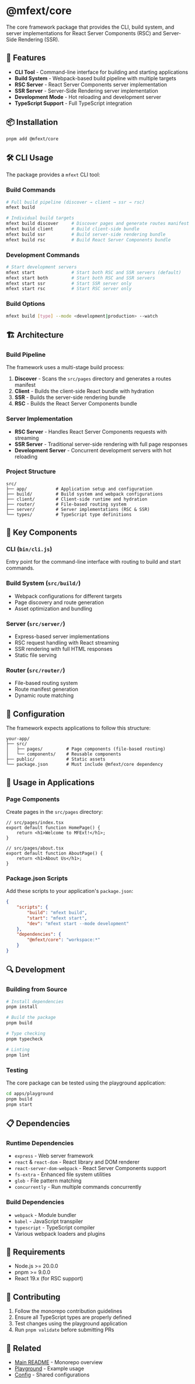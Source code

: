 # @mfext/core

The core framework package that provides the CLI, build system, and server implementations for React Server Components (RSC) and Server-Side Rendering (SSR).

## 🚀 Features

- **CLI Tool** - Command-line interface for building and starting applications
- **Build System** - Webpack-based build pipeline with multiple targets
- **RSC Server** - React Server Components server implementation
- **SSR Server** - Server-Side Rendering server implementation
- **Development Mode** - Hot reloading and development server
- **TypeScript Support** - Full TypeScript integration

## 📦 Installation

```bash
pnpm add @mfext/core
```

## 🛠 CLI Usage

The package provides a `mfext` CLI tool:

### Build Commands

```bash
# Full build pipeline (discover → client → ssr → rsc)
mfext build

# Individual build targets
mfext build discover     # Discover pages and generate routes manifest
mfext build client       # Build client-side bundle
mfext build ssr          # Build server-side rendering bundle
mfext build rsc          # Build React Server Components bundle
```

### Development Commands

```bash
# Start development servers
mfext start              # Start both RSC and SSR servers (default)
mfext start both         # Start both RSC and SSR servers
mfext start ssr          # Start SSR server only
mfext start rsc          # Start RSC server only
```

### Build Options

```bash
mfext build [type] --mode <development|production> --watch
```

## 🏗 Architecture

### Build Pipeline

The framework uses a multi-stage build process:

1. **Discover** - Scans the `src/pages` directory and generates a routes manifest
2. **Client** - Builds the client-side React bundle with hydration
3. **SSR** - Builds the server-side rendering bundle
4. **RSC** - Builds the React Server Components bundle

### Server Implementation

- **RSC Server** - Handles React Server Components requests with streaming
- **SSR Server** - Traditional server-side rendering with full page responses
- **Development Server** - Concurrent development servers with hot reloading

### Project Structure

```
src/
├── app/           # Application setup and configuration
├── build/         # Build system and webpack configurations
├── client/        # Client-side runtime and hydration
├── router/        # File-based routing system
├── server/        # Server implementations (RSC & SSR)
└── types/         # TypeScript type definitions
```

## 📁 Key Components

### CLI (`bin/cli.js`)

Entry point for the command-line interface with routing to build and start commands.

### Build System (`src/build/`)

- Webpack configurations for different targets
- Page discovery and route generation
- Asset optimization and bundling

### Server (`src/server/`)

- Express-based server implementations
- RSC request handling with React streaming
- SSR rendering with full HTML responses
- Static file serving

### Router (`src/router/`)

- File-based routing system
- Route manifest generation
- Dynamic route matching

## 🔧 Configuration

The framework expects applications to follow this structure:

```
your-app/
├── src/
│   ├── pages/         # Page components (file-based routing)
│   └── components/    # Reusable components
├── public/            # Static assets
└── package.json       # Must include @mfext/core dependency
```

## 🎯 Usage in Applications

### Page Components

Create pages in the `src/pages` directory:

```tsx
// src/pages/index.tsx
export default function HomePage() {
    return <h1>Welcome to MFExt!</h1>;
}

// src/pages/about.tsx
export default function AboutPage() {
    return <h1>About Us</h1>;
}
```

### Package.json Scripts

Add these scripts to your application's `package.json`:

```json
{
    "scripts": {
        "build": "mfext build",
        "start": "mfext start",
        "dev": "mfext start --mode development"
    },
    "dependencies": {
        "@mfext/core": "workspace:*"
    }
}
```

## 🔍 Development

### Building from Source

```bash
# Install dependencies
pnpm install

# Build the package
pnpm build

# Type checking
pnpm typecheck

# Linting
pnpm lint
```

### Testing

The core package can be tested using the playground application:

```bash
cd apps/playground
pnpm build
pnpm start
```

## 📋 Dependencies

### Runtime Dependencies

- `express` - Web server framework
- `react` & `react-dom` - React library and DOM renderer
- `react-server-dom-webpack` - React Server Components support
- `fs-extra` - Enhanced file system utilities
- `glob` - File pattern matching
- `concurrently` - Run multiple commands concurrently

### Build Dependencies

- `webpack` - Module bundler
- `babel` - JavaScript transpiler
- `typescript` - TypeScript compiler
- Various webpack loaders and plugins

## 🚦 Requirements

- Node.js >= 20.0.0
- pnpm >= 9.0.0
- React 19.x (for RSC support)

## 🤝 Contributing

1. Follow the monorepo contribution guidelines
2. Ensure all TypeScript types are properly defined
3. Test changes using the playground application
4. Run `pnpm validate` before submitting PRs

## 📖 Related

- [Main README](../../README.md) - Monorepo overview
- [Playground](../../apps/playground/) - Example usage
- [Config](../config/) - Shared configurations
